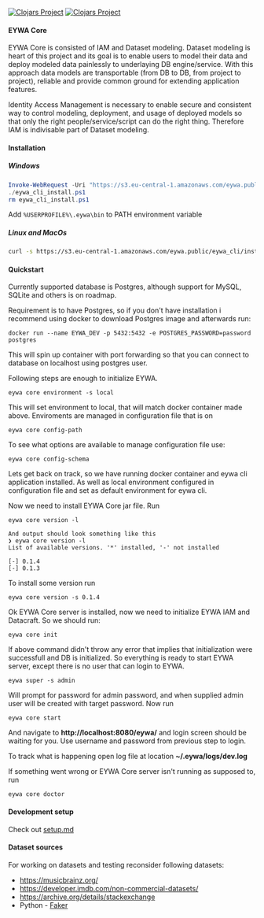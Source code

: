 [![Clojars Project](https://img.shields.io/clojars/v/org.neyho/eywa-core.svg)](https://clojars.org/org.neyho/eywa-core)
[![Clojars Project](https://img.shields.io/clojars/v/org.neyho/eywa-core-frontend.svg)](https://clojars.org/org.neyho/eywa-core-frontend)


#### EYWA Core
EYWA Core is consisted of IAM and Dataset modeling. Dataset modeling is heart of this project and
its goal is to enable users to model their data and deploy modeled data painlessly to underlaying DB
engine/service. With this approach data models are transportable (from DB to DB, from project to project),
reliable and provide common ground for extending application features.

Identity Access Management is necessary to enable secure and consistent way to control modeling, deployment,
and usage of deployed models so that only the right people/service/script can do the right thing. Therefore
IAM is indivisable part of Dataset modeling.


#### Installation
##### Windows

```ps1
Invoke-WebRequest -Uri "https://s3.eu-central-1.amazonaws.com/eywa.public/eywa_cli/install_eywa_cli.ps1" -OutFile eywa_cli_install.ps1
./eywa_cli_install.ps1
rm eywa_cli_install.ps1
```
Add ```%USERPROFILE%\.eywa\bin``` to PATH environment variable


##### Linux and MacOs
```bash
curl -s https://s3.eu-central-1.amazonaws.com/eywa.public/eywa_cli/install_eywa_cli.sh | bash
```


#### Quickstart
Currently supported database is Postgres, although support for MySQL, SQLite and others is on roadmap. 

Requirement is to have Postgres, so if you don't have installation i recommend using docker to download Postgres
image and afterwards run:
```
docker run --name EYWA_DEV -p 5432:5432 -e POSTGRES_PASSWORD=password postgres
```

This will spin up container with port forwarding so that you can connect to database on localhost using
postgres user.

Following steps are enough to initialize EYWA.

```
eywa core environment -s local
```
This will set environment to local, that will match docker container made above. Enviroments are
managed in configuration file that is on
```
eywa core config-path
```
To see what options are available to manage configuration file use:
```
eywa core config-schema
```
Lets get back on track, so we have running docker container and eywa cli application installed. As well
as local environment configured in configuration file and set as default environment for eywa cli.

Now we need to install EYWA Core jar file. Run
```
eywa core version -l

And output should look something like this
❯ eywa core version -l          
List of available versions. '*' installed, '-' not installed

[-] 0.1.4
[-] 0.1.3

```
To install some version run
```
eywa core version -s 0.1.4
```
Ok EYWA Core server is installed, now we need to initialize EYWA IAM and Datacraft. So we should run:
```
eywa core init
```
If above command didn't throw any error that implies that initialization were successfull and DB is initialized.
So everything is ready to start EYWA server, except there is no user that can login to EYWA.
```
eywa super -s admin
```
Will prompt for password for admin password, and when supplied admin user will be created with target password.
Now run
```
eywa core start
```
And navigate to **http://localhost:8080/eywa/** and login screen should be waiting for you. Use username and
password from previous step to login.


To track what is happening open log file at location __~/.eywa/logs/dev.log__


If something went wrong or EYWA Core server isn't running as supposed to, run
```
eywa core doctor
```



#### Development setup
Check out [setup.md](./doc/setup.md)


#### Dataset sources
For working on datasets and testing reconsider following datasets:
 * https://musicbrainz.org/
 * https://developer.imdb.com/non-commercial-datasets/
 * https://archive.org/details/stackexchange
 * Python - [Faker](https://faker.readthedocs.io/en/master/)
